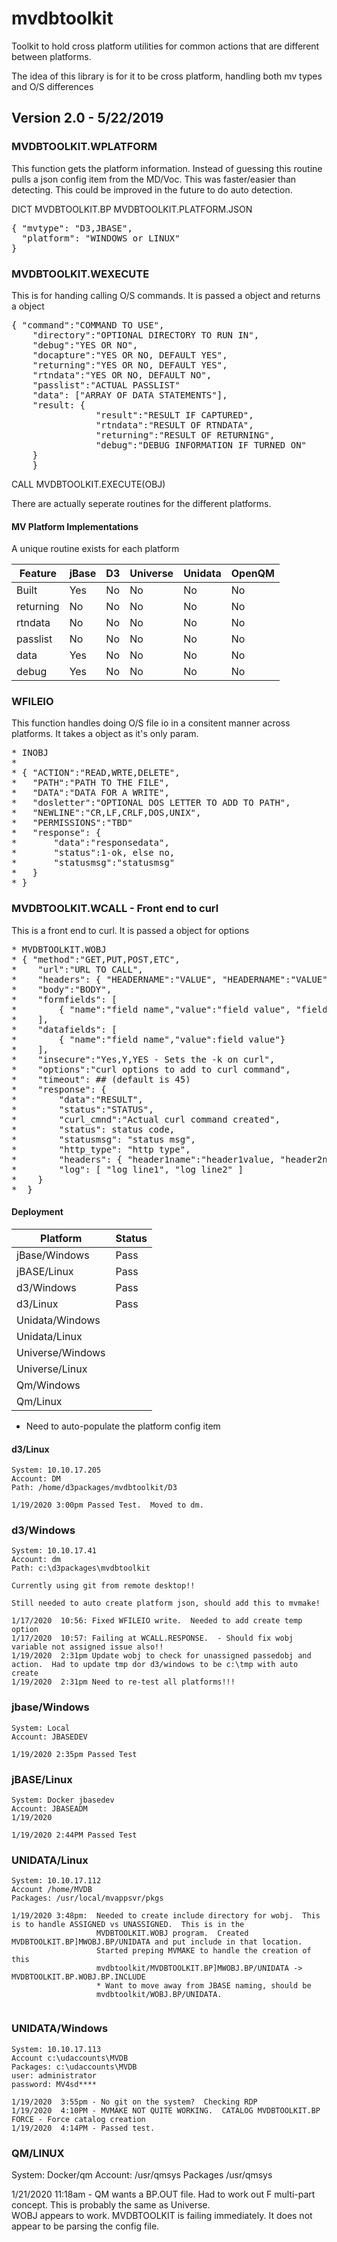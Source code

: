 # mvdbtoolkit
Toolkit to hold cross platform utilities for common actions that are different between platforms.


The idea of this library is for it to be cross platform, handling both mv types and O/S differences

## Version 2.0 - 5/22/2019

### MVDBTOOLKIT.WPLATFORM

This function gets the platform information.  Instead of guessing this routine pulls a json config item from the MD/Voc.
This was faster/easier than detecting.  This could be improved in the future to do auto detection.

DICT MVDBTOOLKIT.BP MVDBTOOLKIT.PLATFORM.JSON

<pre>
{ "mvtype": "D3,JBASE",
  "platform": "WINDOWS or LINUX"
}
</pre>

### MVDBTOOLKIT.WEXECUTE

This is for handing calling O/S commands.  It is passed a object and returns a object

<pre>
{ "command":"COMMAND TO USE",
    "directory":"OPTIONAL DIRECTORY TO RUN IN",
    "debug":"YES OR NO",
    "docapture":"YES OR NO, DEFAULT YES",
    "returning":"YES OR NO, DEFAULT YES",
    "rtndata":"YES OR NO, DEFAULT NO",
    "passlist":"ACTUAL PASSLIST"
    "data": ["ARRAY OF DATA STATEMENTS"],
    "result: {
                "result":"RESULT IF CAPTURED",
                "rtndata":"RESULT OF RTNDATA",
                "returning":"RESULT OF RETURNING",
                "debug":"DEBUG INFORMATION IF TURNED ON"
    }
    }
</pre>

CALL MVDBTOOLKIT.EXECUTE(OBJ)

There are actually seperate routines for the different platforms.  

#### MV Platform Implementations

A unique routine exists for each platform

|  Feature   | jBase    |  D3   |   Universe   |  Unidata  |   OpenQM       |
| ---------- | -------- | ----- | ------------ | --------- | -------------- |
| Built      |   Yes    |  No   |     No       |    No     |     No         |
| returning  |   No     |  No   |     No       |    No     |     No         |
| rtndata    |   No     |  No   |     No       |    No     |     No         |
| passlist   |   No     |  No   |     No       |    No     |     No         |
| data       |   Yes    |  No   |     No       |    No     |     No         |
| debug      |   Yes    |  No   |     No       |    No     |     No         |


### WFILEIO

This function handles doing O/S file io in a consitent manner across platforms. It takes a object as it's only param.

<pre>
* INOBJ
*
* { "ACTION":"READ,WRTE,DELETE",
*   "PATH":"PATH TO THE FILE",
*   "DATA":"DATA FOR A WRITE",
*   "dosletter":"OPTIONAL DOS LETTER TO ADD TO PATH",
*   "NEWLINE":"CR,LF,CRLF,DOS,UNIX",
*   "PERMISSIONS":"TBD"
*   "response": {
*       "data":"responsedata",
*       "status":1-ok, else no,
*       "statusmsg":"statusmsg" 
*   }
* }
</pre>


### MVDBTOOLKIT.WCALL - Front end to curl

This is a front end to curl.  It is passed a object for options

<pre>
* MVDBTOOLKIT.WOBJ
* { "method":"GET,PUT,POST,ETC",
*    "url":"URL TO CALL",
*    "headers": { "HEADERNAME":"VALUE", "HEADERNAME":"VALUE" },
*    "body":"BODY",
*    "formfields": [
*        { "name":"field name","value":"field value", "fieldtype":"Optional=file if this should be a file, value is the path" }
*    ],
*    "datafields": [
*        { "name":"field name","value":field value"}
*    ],
*    "insecure":"Yes,Y,YES - Sets the -k on curl",
*    "options":"curl options to add to curl command",
*    "timeout": ## (default is 45)
*    "response": {
*        "data":"RESULT",
*        "status":"STATUS",
*        "curl_cmnd":"Actual curl command created",
*        "status": status code,
*        "statusmsg": "status msg",
*        "http_type": "http type",
*        "headers": { "header1name":"header1value, "header2name":"header2value" },
*        "log": [ "log line1", "log line2" ]
*    }
*  }
</pre>


#### Deployment

| Platform         | Status | 
| ---------------- | ------ | 
| jBase/Windows    | Pass   | 
| jBASE/Linux      | Pass   |
| d3/Windows       | Pass   | 
| d3/Linux         | Pass   |
| Unidata/Windows  |        |
| Unidata/Linux    |        |
| Universe/Windows |        |
| Universe/Linux   |        |
| Qm/Windows       |        |
| Qm/Linux         |        |

* Need to auto-populate the platform config item

#### d3/Linux
```
System: 10.10.17.205
Account: DM
Path: /home/d3packages/mvdbtoolkit/D3 

1/19/2020 3:00pm Passed Test.  Moved to dm.

```


### d3/Windows

```
System: 10.10.17.41
Account: dm
Path: c:\d3packages\mvdbtoolkit

Currently using git from remote desktop!!

Still needed to auto create platform json, should add this to mvmake!

1/17/2020  10:56: Fixed WFILEIO write.  Needed to add create temp option
1/17/2020  10:57: Failing at WCALL.RESPONSE.  - Should fix wobj variable not assigned issue also!!
1/19/2020  2:31pm Update wobj to check for unassigned passedobj and action.  Had to update tmp dor d3/windows to be c:\tmp with auto create
1/19/2020  2:31pm Need to re-test all platforms!!!
```
### jbase/Windows
```
System: Local
Account: JBASEDEV

1/19/2020 2:35pm Passed Test
```
### jBASE/Linux
```
System: Docker jbasedev
Account: JBASEADM
1/19/2020

1/19/2020 2:44PM Passed Test
```

### UNIDATA/Linux
```
System: 10.10.17.112
Account /home/MVDB
Packages: /usr/local/mvappsvr/pkgs

1/19/2020 3:48pm:  Needed to create include directory for wobj.  This is to handle ASSIGNED vs UNASSIGNED.  This is in the
                   MVDBTOOLKIT.WOBJ program.  Created MVDBTOOLKIT.BP]MWOBJ.BP/UNIDATA and put include in that location.
                   Started preping MVMAKE to handle the creation of this
                   mvdbtoolkit/MVDBTOOLKIT.BP]MWOBJ.BP/UNIDATA -> MVDBTOOLKIT.BP.WOBJ.BP.INCLUDE
                   * Want to move away from JBASE naming, should be
                   mvdbtoolkit/WOBJ.BP/UNIDATA.
                   
```

### UNIDATA/Windows
```
System: 10.10.17.113
Account c:\udaccounts\MVDB
Packages: c:\udaccounts\MVDB
user: administrator
password: MV4sd****

1/19/2020  3:55pm - No git on the system?  Checking RDP
1/19/2020  4:10PM - MVMAKE NOT QUITE WORKING.  CATALOG MVDBTOOLKIT.BP FORCE - Force catalog creation
1/19/2020  4:14PM - Passed test.
```

### QM/LINUX
System: Docker/qm
Account: /usr/qmsys
Packages /usr/qmsys

1/21/2020 11:18am - QM wants a BP.OUT file.  Had to work out F multi-part concept.  This is probably the same
                    as Universe.  
                    WOBJ appears to work.
                    MVDBTOOLKIT is failing immediately.  It does not appear to be parsing the config file.
                    


